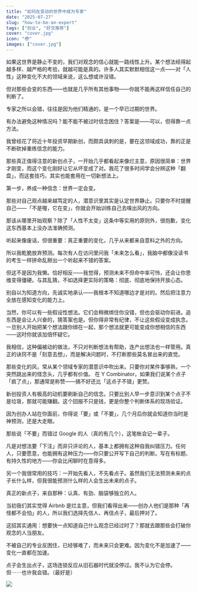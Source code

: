 ```yaml
---
title: "如何在变动的世界中成为专家"
date: "2025-07-27"
slug: "how-to-be-an-expert"
tags: ["创业", "好文推荐"]
cover: "cover.jpg"
icon: "😎"
images: ["cover.jpg"]
---
```

如果这世界是静止不变的，我们对观念的信心就能一路线性上升。某个想法经得起越多样、越严格的考验，就越可能是真的。许多人其实默默相信这一点——对「人性」这种变化不大的领域来说，这么想或许没错。



但对那些会变的东西——也就是几乎所有其他事物——你就不能再这样信任自己的判断了。



专家之所以会错，往往是因为他们精通的，是一个早已过期的世界。



有办法避免这种情况吗？能不能不被过时信念困住？答案是——可以，但得靠一点方法。



我曾经花了将近十年投资早期新创，而颇具讽刺的是，要在这领域成功，靠的正是不断砍掉重练信念的能力。



那些真正值得注意的新创点子，一开始几乎都看起来像烂主意，原因很简单：世界才刚变，而这个变化刚好让它从坏变成了对。我花了很多时间学会分辨这种「翻盘」，而这套技巧，其实也能套用在一切新想法上。



第一步，养成一种信念：世界一定会变。



那些对自己观点越来越笃定的人，潜意识里其实是认定世界静止。只要你不时提醒自己——「不是喔，它在变」，你就会开始训练自己去嗅出风的方向。



那该从哪里开始观察？除了「人性不太变」这条中等实用的原则外，很抱歉，变化这东西基本上没办法准确预测。



听起来像废话，但很重要：真正重要的变化，几乎从来都来自意料之外的方向。



所以我乾脆放弃预测。每次有人在访问里问我「未来怎么看」，我脑中都像没读书的考生一样拼命乱掰出一个听起来不错的答案。



但这不是因为我懒。恰好相反——我觉得，预测未来不但命中率可怜，还会让你思维变得僵硬。与其乱猜，不如选择更实际的策略：彻底、彻底地保持开放心态。



别自以为知道方向，先诚实地承认——我根本不知道哪边才是对的。然后把注意力全放在感知变化的能力上。



当然，你可以有一些假设性想法。它们会稍微绑住你没错，但也会驱动你前进。追东西是会让人兴奋的，猜答案也是。但你得非常有纪律，不让这些假设变成执念。
一旦别人开始把某个想法跟你绑在一起，那个想法就更可能变成你想相信的东西——这时你就该加倍怀疑它。



我相信，这种偏被动的做法，不只对判断想法有帮助，连产出想法也一样管用。真正的诀窍不是「刻意去想」，而是解决问题时，不打断那些莫名冒出来的直觉。



那些变化的风，常从某个领域专家的潜意识中吹出来。只要你对某件事够熟，一个突然跳出来的怪念头，几乎都有价值。
在 Y Combinator，如果我们说某个点子「疯了点」，那通常是称赞——搞不好还比「这点子不错」更赞。



新创投资人有极高的动机要刷新自己的信念。只要比别人早一步意识到某个点子不是垃圾，那就可能赚翻。这个回报不只是钱，更是你整个判断体系的现场验证。



因为创办人站在你面前，你得说「要」或「不要」，几个月后你就会知道你当时是神预测，还是大走眼。



那些说「不要」而错过 Google 的人（真的有几个），这笔帐会记一辈子。



凡是对想法要「下注」而非只评论的人，基本上都拥有这种自我纠错压力。任何人，只要愿意，也能拥有这种压力——你只要公开写下自己的判断。写在有标题、有持久性的地方——你会比闲聊时在意得多。



另一个我很常用的技巧：一开始先看人，不先看点子。虽然我们无法预测未来的点子长什么样，但我很能预测什么样的人会生出未来的点子。



真正的新点子，来自那种：认真、有劲、脑袋够独立的人。



当初我们其实觉得 Airbnb 是烂主意，但我们看得出来——创办人他们是那种「再怪都不会怕」的人，所以我们选择先信人、再信点子，最后押对了。



这招其实通用：想要快一点知道自己什么观念已经过时了？那就去跟那些会打破你观念的人当朋友。



不被自己的专业反困住，已经够难了，而未来只会更难。因为变化不是加速了——变化一直都在加速。



点子会生出点子，这场连锁反应从旧石器时代就没停过。我不认为它会停。
但⋯⋯也许我会错。（最好是）




![](https://prod-files-secure.s3.us-west-2.amazonaws.com/112d0858-5090-4d34-a606-b75eb8d65fd2/46476355-9cf3-4e99-9b7a-3531bc426380/1000202064.png?X-Amz-Algorithm=AWS4-HMAC-SHA256&X-Amz-Content-Sha256=UNSIGNED-PAYLOAD&X-Amz-Credential=ASIAZI2LB466WRJWK3XS%2F20250906%2Fus-west-2%2Fs3%2Faws4_request&X-Amz-Date=20250906T174248Z&X-Amz-Expires=3600&X-Amz-Security-Token=IQoJb3JpZ2luX2VjECgaCXVzLXdlc3QtMiJGMEQCIHBjqv1BzQi%2BpQpvIMNix%2Fe%2FLeINnunUerPzUdEsL4kbAiAw7YC9%2BWFCJ5fbzSjtwZ95%2B3XfAImYSP3uQe53kWVkBSqIBAiR%2F%2F%2F%2F%2F%2F%2F%2F%2F%2F8BEAAaDDYzNzQyMzE4MzgwNSIMVlwMbuGRIQN6NxUBKtwDqh06Uk6Fy3WFYL32aBbPsnzIkn1hEK9CXebuxJVdTxgHwRTs97K5K1cIpL%2FtrasSxG58twvTsFKFegD19P41ljC8823jrbJpWEdltaOi7ttEsR9lnqDA4Z8DACqEu92r5lMmsAvG9hir0DQL1n576N84RiiubLErnhf3tVmd3DpdkZsJ1BkaUELintLWw5qBNOHysN2DVrk8qDGwqDJ5smwM8LEKXlm7WAujnxPgSpg4Qvh%2BnqWM6gCAaAKbcowMeSxWUiRe3NQ3N%2Bmqtp9UcpW1isbXOL%2FaFr0tohGSStqZzwt9%2Fe0iQrFdZcdgeLdeIyXTw6vgeh9YBo5zloNhgsprPZYrox3V8PXHnSufhi47Qz9aAruprqgojlTeOVy5Ku3bb66IFgZYsH7f5A9qUwuOxy4JTH4LKUtPR%2FSuskrnin3M9ZUKZ1LFMGI%2BcttLYw6gkyRgWBQPcZmpu5Nl%2BDyPbDzsBJL63T%2FFhOql9byN1Vw49W8wZWsdQCaJsj1Ehg%2F1h7p0xrJOei%2Bla0tDctNXpb6FWpM%2FG6q2elggRqt7Z7uHJV4xh56CqX0hZOXFXlz%2B22gRy3ou3ZJrQjdTXvjmjYRbeRFnvOJfB7GOLf8qjmLBFqHhjr6MP6Mwna7xxQY6pgE6v%2BbpxH4h1HGE8fyf7MK9M%2F2ClgSFujmS86FKuT667V51gmfJmbZRFKEoMY691Zclkv6cH95efmutfR78f1J7%2BXiOinsjvhVO6BTlrj9UYXdkO7XLpyPd1%2FdkwUXK%2B8yKckJWjDcAc96zjzNkPanDhki2ASRzZUaTrHbUlF3zYkv0EtzZIXCC4fddprjq7dyKPqGy2Pgt1gt12m%2BJOb%2Fp8xTZm5v9&X-Amz-Signature=866226d350845a9a50edd7acb9b20885051da246d7c1f21e2dd80eb2e6d2f873&X-Amz-SignedHeaders=host&x-amz-checksum-mode=ENABLED&x-id=GetObject)

